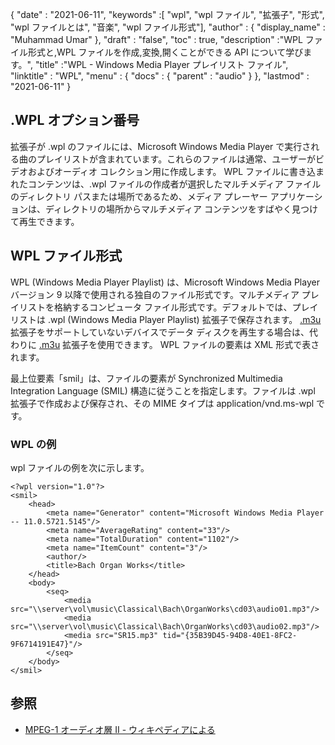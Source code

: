 {
  "date" : "2021-06-11",
  "keywords" :[ "wpl", "wpl ファイル", "拡張子", "形式", "wpl ファイルとは", "音楽", "wpl ファイル形式"],
  "author" : {
    "display_name" : "Muhammad Umar"
},
  "draft" : "false",
  "toc" : true,
  "description" :"WPL ファイル形式と,WPL ファイルを作成,変換,開くことができる API について学びます。",
  "title" :"WPL - Windows Media Player プレイリスト ファイル",
  "linktitle" : "WPL",
  "menu" : {
    "docs" : {
      "parent" : "audio"
}
},
  "lastmod" : "2021-06-11"
}

## .WPL オプション番号

拡張子が .wpl のファイルには、Microsoft Windows Media Player で実行される曲のプレイリストが含まれています。これらのファイルは通常、ユーザーがビデオおよびオーディオ コレクション用に作成します。 WPL ファイルに書き込まれたコンテンツは、.wpl ファイルの作成者が選択したマルチメディア ファイルのディレクトリ パスまたは場所であるため、メディア プレーヤー アプリケーションは、ディレクトリの場所からマルチメディア コンテンツをすばやく見つけて再生できます。

## WPL ファイル形式

WPL (Windows Media Player Playlist) は、Microsoft Windows Media Player バージョン 9 以降で使用される独自のファイル形式です。マルチメディア プレイリストを格納するコンピュータ ファイル形式です。デフォルトでは、プレイリストは .wpl (Windows Media Player Playlist) 拡張子で保存されます。 [.m3u](/audio/m3u/) 拡張子をサポートしていないデバイスでデータ ディスクを再生する場合は、代わりに [.m3u](/audio/m3u/) 拡張子を使用できます。 WPL ファイルの要素は XML 形式で表されます。

最上位要素「smil」は、ファイルの要素が Synchronized Multimedia Integration Language (SMIL) 構造に従うことを指定します。ファイルは .wpl 拡張子で作成および保存され、その MIME タイプは application/vnd.ms-wpl です。

### WPL の例

wpl ファイルの例を次に示します。
```
<?wpl version="1.0"?>
<smil>
    <head>
        <meta name="Generator" content="Microsoft Windows Media Player -- 11.0.5721.5145"/>
        <meta name="AverageRating" content="33"/>
        <meta name="TotalDuration" content="1102"/>
        <meta name="ItemCount" content="3"/>
        <author/>
        <title>Bach Organ Works</title>
    </head>
    <body>
        <seq>
            <media src="\\server\vol\music\Classical\Bach\OrganWorks\cd03\audio01.mp3"/>
            <media src="\\server\vol\music\Classical\Bach\OrganWorks\cd03\audio02.mp3"/>
            <media src="SR15.mp3" tid="{35B39D45-94D8-40E1-8FC2-9F6714191E47}"/>
        </seq>
    </body>
</smil>
```




## 参照 ##

* [MPEG-1 オーディオ層 II - ウィキペディアによる](https://en.wikipedia.org/wiki/MPEG-1_Audio_Layer_II)

